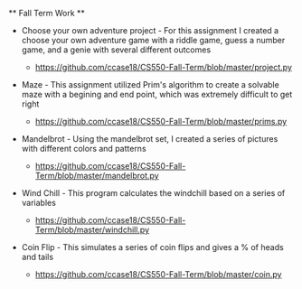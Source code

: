 ** Fall Term Work **

* Choose your own adventure project - For this assignment I created a choose your own adventure game with a riddle game, guess a number game, and a genie with several different outcomes
	* https://github.com/ccase18/CS550-Fall-Term/blob/master/project.py

* Maze - This assignment utilized Prim's algorithm to create a solvable maze with a begining and end point, which was extremely difficult to get right
	* https://github.com/ccase18/CS550-Fall-Term/blob/master/prims.py

* Mandelbrot - Using the mandelbrot set, I created a series of pictures with different colors and patterns
	* https://github.com/ccase18/CS550-Fall-Term/blob/master/mandelbrot.py

* Wind Chill - This program calculates the windchill based on a series of variables	 
	* https://github.com/ccase18/CS550-Fall-Term/blob/master/windchill.py

* Coin Flip - This simulates a series of coin flips and gives a % of heads and tails
	* https://github.com/ccase18/CS550-Fall-Term/blob/master/coin.py